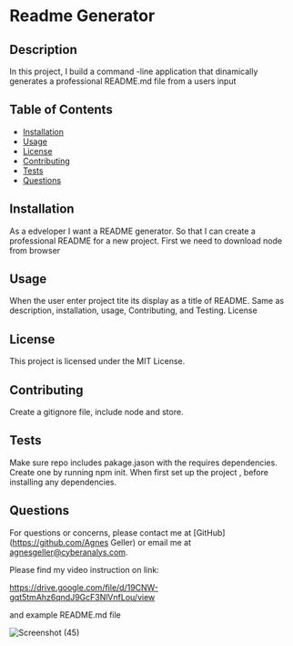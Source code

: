 # Readme Generator

  ## Description
  In this project, I build a command -line application that dinamically generates a professional README.md file from a users input

  ## Table of Contents
  - [Installation](#installation)
  - [Usage](#usage)
  - [License](#license)
  - [Contributing](#contributing)
  - [Tests](#tests)
  - [Questions](#questions)

  ## Installation
  As a edveloper I want a README generator. So that I can create a professional README for a new project. First we need to download node from browser

  ## Usage
  When the user enter project tite its display as a title of README. Same as description, installation, usage, Contributing, and Testing. License

  ## License
  This project is licensed under the MIT License.

  ## Contributing
  Create a gitignore file, include node and store. 

  ## Tests
  Make sure repo includes pakage.jason with the requires dependencies. Create one by running npm init. When first set up the project , before installing any dependencies.

  ## Questions
  For questions or concerns, please contact me at [GitHub](https://github.com/Agnes Geller) or email me at agnesgeller@cyberanalys.com.

  Please find my video instruction on link:
  
  https://drive.google.com/file/d/19CNW-gqt5tmAhz6qndJ9GcF3NlVnfLou/view

  and example README.md file 

  ![Screenshot (45)](https://github.com/AgnesGeller/README-Generator/assets/147996856/416a50bf-a3fc-4e65-afb8-4f4804ec16f9)
  